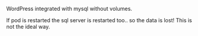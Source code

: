WordPress integrated with mysql without volumes.

If pod is restarted the sql server is restarted too.. so the data is lost!
This is not the ideal way.
